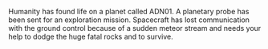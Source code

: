 Humanity has found life on a planet called ADN01. A planetary probe has been sent for an exploration mission. Spacecraft has lost communication with the ground control because of a sudden meteor stream and needs your help to dodge the huge fatal rocks and to survive.
